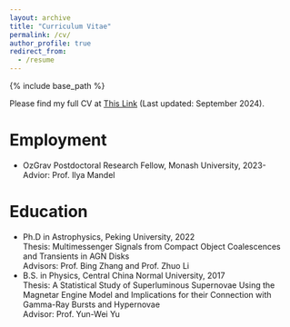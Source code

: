 ```yaml
---
layout: archive
title: "Curriculum Vitae"
permalink: /cv/
author_profile: true
redirect_from:
  - /resume
---
```


{% include base_path %}

Please find my full CV at [This Link](./CV.pdf) (Last updated: September 2024).

Employment
======
* OzGrav Postdoctoral Research Fellow, Monash University, 2023-    
  Advior: Prof. Ilya Mandel

Education
======
* Ph.D in Astrophysics, Peking University, 2022  
  Thesis: Multimessenger Signals from Compact Object Coalescences and Transients in AGN Disks  
  Advisors: Prof. Bing Zhang and Prof. Zhuo Li
* B.S. in Physics, Central China Normal University, 2017  
  Thesis: A Statistical Study of Superluminous Supernovae Using the Magnetar Engine Model and Implications for their Connection with Gamma-Ray Bursts and Hypernovae  
  Advisor: Prof. Yun-Wei Yu
